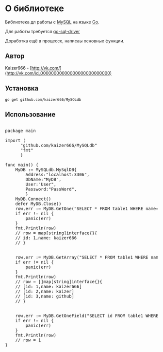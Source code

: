 # О библиотеке

Библиотека дл работы с [MySQL](http://www.mysql.com/) на языке [Go](http://golang.org/).

Для работы требуется [go-sql-driver](https://github.com/go-sql-driver/mysql)

Доработка ещё в процессе, написаы основные функции.
## Автор

Kaizer666 - [http://vk.com/](http://vk.com/id_00000000000000000000000000)

## Установка

    go get github.com/kaizer666/MySQLdb
    
## Использование

<pre>

package main

import (
      "github.com/kaizer666/MySQLdb"
      "fmt"
      )

func main() {
    MyDB := MySQLdb.MySqlDB{
        Address:"localhost:3306",
        DbName:"MyDB", 
        User:"User", 
        Password:"PassWord",
        }
    MyDB.Connect()
    defer MyDB.Close()
    row,err := MyDB.GetOne("SELECT * FROM table1 WHERE name='kaizer666'")
    if err != nil {
        panic(err)
    }
    fmt.Println(row)
    // row = map[string]interface{}{
    // id: 1,name: kaizer666
    // }
    
    
    row,err := MyDB.GetArray("SELECT * FROM table1 WHERE name in ('kaizer666','kaizer',github')")
    if err != nil {
        panic(err)
    }
    fmt.Println(row)
    // row = []map[string]interface{}{
    // [id: 1,name: kaizer666]
    // [id: 2,name: kaizer]
    // [id: 3,name: github]
    // }
        
    
    row,err := MyDB.GetOneField("SELECT id FROM table1 WHERE name='kaizer666'","id)
    if err != nil {
        panic(err)
    }
    fmt.Println(row)
    // row = 1
}

</pre>



